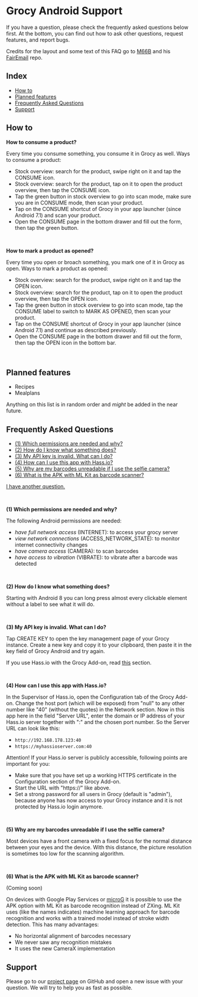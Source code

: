 <a name="pagetop"></a>
# Grocy Android Support

If you have a question, please check the frequently asked questions below first.
At the bottom, you can find out how to ask other questions, request features, and report bugs.

Credits for the layout and some text of this FAQ go to [M66B](https://github.com/M66B) and his [FairEmail](https://github.com/M66B/FairEmail) repo.

## Index

* [How to](https://github.com/patzly/grocy-android/blob/master/FAQ.md#user-content-howto)
* [Planned features](https://github.com/patzly/grocy-android/blob/master/FAQ.md#user-content-planned-features)
* [Frequently Asked Questions](https://github.com/patzly/grocy-android/blob/master/FAQ.md#user-content-frequently-asked-questions)
* [Support](https://github.com/patzly/grocy-android/blob/master/FAQ.md#user-content-support)

<a name="howto">

## How to

<a name="howto-consume"></a>
**How to consume a product?**

Every time you consume something, you consume it in Grocy as well.
Ways to consume a product:

- Stock overview: search for the product, swipe right on it and tap the CONSUME icon.
- Stock overview: search for the product, tap on it to open the product overview, then tap the CONSUME icon.
- Tap the green button in stock overview to go into scan mode, make sure you are in CONSUME mode, then scan your product.
- Tap on the CONSUME shortcut of Grocy in your app launcher (since Android 7.1) and scan your product.
- Open the CONSUME page in the bottom drawer and fill out the form, then tap the green button.

<br />

<a name="howto-open"></a>
**How to mark a product as opened?**

Every time you open or broach something, you mark one of it in Grocy as open.
Ways to mark a product as opened:

- Stock overview: search for the product, swipe right on it and tap the OPEN icon.
- Stock overview: search for the product, tap on it to open the product overview, then tap the OPEN icon.
- Tap the green button in stock overview to go into scan mode, tap the CONSUME label to switch to MARK AS OPENED, then scan your product.
- Tap on the CONSUME shortcut of Grocy in your app launcher (since Android 7.1) and continue as described previously.
- Open the CONSUME page in the bottom drawer and fill out the form, then tap the OPEN icon in the bottom bar.

<br />

## Planned features

* Recipes
* Mealplans

Anything on this list is in random order and *might* be added in the near future.

## Frequently Asked Questions

* [(1) Which permissions are needed and why?](https://github.com/patzly/grocy-android/blob/master/FAQ.md#user-content-faq1)
* [(2) How do I know what something does?](https://github.com/patzly/grocy-android/blob/master/FAQ.md#user-content-faq2)
* [(3) My API key is invalid. What can I do?](https://github.com/patzly/grocy-android/blob/master/FAQ.md#user-content-faq3)
* [(4) How can I use this app with Hass.io?](https://github.com/patzly/grocy-android/blob/master/FAQ.md#user-content-faq4)
* [(5) Why are my barcodes unreadable if I use the selfie camera?](https://github.com/patzly/grocy-android/blob/master/FAQ.md#user-content-faq5)
* [(6) What is the APK with ML Kit as barcode scanner?](https://github.com/patzly/grocy-android/blob/master/FAQ.md#user-content-faq6)

[I have another question.](https://github.com/patzly/grocy-android/blob/master/FAQ.md#user-content-support)

<br />

<a name="faq1"></a>
**(1) Which permissions are needed and why?**

The following Android permissions are needed:

* *have full network access* (INTERNET): to access your grocy server
* *view network connections* (ACCESS_NETWORK_STATE): to monitor internet connectivity changes
* *have camera access* (CAMERA): to scan barcodes
* *have access to vibration* (VIBRATE): to vibrate after a barcode was detected

<br />

<a name="faq2"></a>
**(2) How do I know what something does?**

Starting with Android 8 you can long press almost every clickable element without a label to see what it will do.

<br />

<a name="faq3"></a>
**(3) My API key is invalid. What can I do?**

Tap CREATE KEY to open the key management page of your Grocy instance.
Create a new key and copy it to your clipboard, then paste it in the key field of Grocy Android and try again.

If you use Hass.io with the Grocy Add-on, read [this](https://github.com/patzly/grocy-android/blob/master/FAQ.md#user-content-faq4) section.

<br />

<a name="faq4"></a>
**(4) How can I use this app with Hass.io?**

In the Supervisor of Hass.io, open the Configuration tab of the Grocy Add-on.
Change the host port (which will be exposed) from "null" to any other number like "40" (without the quotes) in the Network section.
Now in this app here in the field "Server URL", enter the domain or IP address of your Hass.io server together with ":" and the chosen port number.
So the Server URL can look like this:

- `http://192.168.178.123:40`
- `https://myhassioserver.com:40`

Attention! If your Hass.io server is publicly accessible, following points are important for you:

- Make sure that you have set up a working HTTPS certificate in the Configuration section of the Grocy Add-on.
- Start the URL with "https://" like above.
- Set a strong password for all users in Grocy (default is "admin"), because anyone has now access to your Grocy instance and it is not protected by Hass.io login anymore.

<br />

<a name="faq5"></a>
**(5) Why are my barcodes unreadable if I use the selfie camera?**

Most devices have a front camera with a fixed focus for the normal distance between your eyes and the device.
With this distance, the picture resolution is sometimes too low for the scanning algorithm.

<br />

<a name="faq6"></a>
**(6) What is the APK with ML Kit as barcode scanner?**

(Coming soon)

On devices with Google Play Services or [microG](https://microg.org/) it is possible to use the APK option with ML Kit as barcode recognition instead of ZXing.
ML Kit uses (like the names indicates) machine learning approach for barcode recognition and works with a trained model instead of stroke width detection.
This has many advantages:

- No horizontal alignment of barcodes necessary
- We never saw any recognition mistakes
- It uses the new CameraX implementation

## Support

Please go to our [project page](https://github.com/patzly/grocy-android) on GitHub and open a new issue with your question.
We will try to help you as fast as possible.
